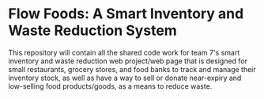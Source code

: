 # Flow Foods: A Smart Inventory and Waste Reduction System

This repository will contain all the shared code work for team 7's smart inventory and waste reduction web project/web page that is designed for small restaurants, grocery stores, and food banks to track and manage their inventory stock, as well as have a way to sell or donate near-expiry and low-selling food products/goods, as a means to reduce waste.
